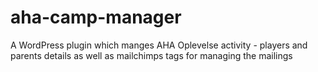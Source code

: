 # aha-camp-manager
 A WordPress plugin which manges AHA Oplevelse activity - players and parents details 
 as well as mailchimps tags for managing the mailings
